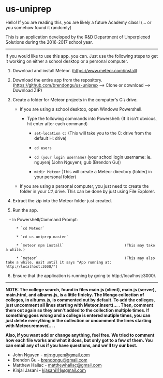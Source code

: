 # us-uniprep

Hello! If you are reading this, you are likely a future Academy class! (... or you somehow found it randomly)

This is an application developed by the R&D Department of Unperplexed Solutions during the 2016-2017 school year.

---

If you would like to use this app, you can. Just use the following steps to get it working on either a school desktop or a personal
computer. 


1. Download and install Meteor. (https://www.meteor.com/install)
2. Download the entire app from the repository. (https://github.com/brendongu/us-uniprep --> Clone or download --> Download ZIP)
3. Create a folder for Meteor projects in the computer's C:\ drive.

    - If you are using a school desktop, open Windows Powershell.
    
        - Type the following commands into Powershell:    (If it isn't obvious, hit enter after each command)
        
            * `set-location C:`                           (This will take you to the C: drive from the default H: drive)
            
            * `cd users`
    
            * `cd (your login username)`                  (your school login username: ie. nguyenj (John Nguyen); gub (Brendon Gu))
    
            * `mkdir Meteor`                              (This will create a Meteor directory (folder) in your personal folder)
    
    - If you are using a personal computer, you just need to create the folder in your C:\ drive. This can be done by just using File Explorer.
            
4. Extract the zip into the Meteor folder just created.
5. Run the app.

    - In Powershell/Command Prompt:
            
         * `cd Meteor`
            
         * `cd us-uniprep-master`
            
         * `meteor npm install`                            (This may take a while.)
            
         * `meteor`                                        (This may also take a while. Wait until it says "App running at: http://localhost:3000/")
            
6. Ensure that the application is running by going to http://localhost:3000/.            
          
---

**NOTE: The college search, found in files main.js (client), main.js (server), main.html, and albums.js, is a little finicky. The Mongo collection of colleges, in albums.js, is commented out by default. To add the colleges, just uncomment all lines starting with Meteor.insert(... . Then, comment them out again so they aren't added to the collection multiple times. If something goes wrong and a college is entered mutiple times, you can just delete everything in the collection or uncomment the lines starting with Meteor.remove(... .**

**Also, if you want add or change anything, feel free.
We tried to comment how each file works and what it does, but only got to a few of them.
You can email any of us if you have questions, and we'll try our best.**

- John Nguyen - mjrnguyen@gmail.com
- Brendon Gu - brendongu@gmail.com
- Matthew Hallac - matthewhallac@gmail.com
- Kinjal Jasani - kjasani111@gmail.com
